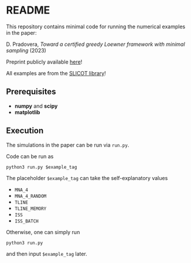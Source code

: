 # README

This repository contains minimal code for running the numerical examples in the paper:

D. Pradovera, _Toward a certified greedy Loewner framework with minimal sampling_ (2023)

Preprint publicly available [here](https://arxiv.org/abs/2303.01015)!

All examples are from the [SLICOT library](http://slicot.org/20-site/126-benchmark-examples-for-model-reduction)!

## Prerequisites
* **numpy** and **scipy**
* **matplotlib**

## Execution
The simulations in the paper can be run via `run.py`.

Code can be run as
```
python3 run.py $example_tag
```
The placeholder `$example_tag` can take the self-explanatory values
* `MNA_4`
* `MNA_4_RANDOM`
* `TLINE`
* `TLINE_MEMORY`
* `ISS`
* `ISS_BATCH`

Otherwise, one can simply run
```
python3 run.py
```
and then input `$example_tag` later.
